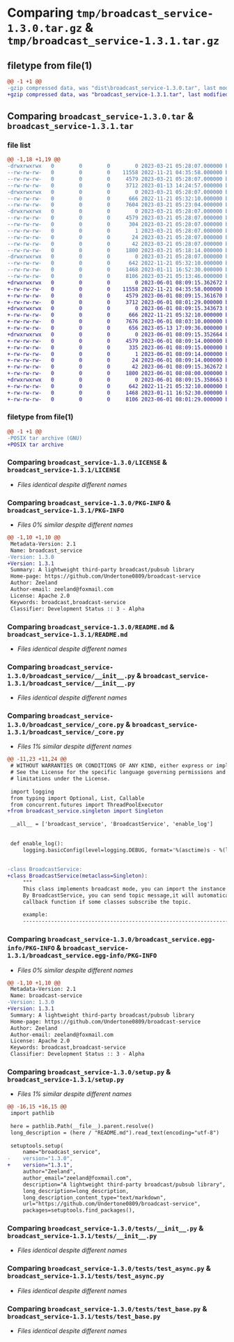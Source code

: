 # Comparing `tmp/broadcast_service-1.3.0.tar.gz` & `tmp/broadcast_service-1.3.1.tar.gz`

## filetype from file(1)

```diff
@@ -1 +1 @@
-gzip compressed data, was "dist\broadcast_service-1.3.0.tar", last modified: Tue Mar 21 05:28:07 2023, max compression
+gzip compressed data, was "broadcast_service-1.3.1.tar", last modified: Thu Jun  1 08:09:15 2023, max compression
```

## Comparing `broadcast_service-1.3.0.tar` & `broadcast_service-1.3.1.tar`

### file list

```diff
@@ -1,18 +1,19 @@
-drwxrwxrwx   0        0        0        0 2023-03-21 05:28:07.000000 broadcast_service-1.3.0/
--rw-rw-rw-   0        0        0    11558 2022-11-21 04:35:58.000000 broadcast_service-1.3.0/LICENSE
--rw-rw-rw-   0        0        0     4579 2023-03-21 05:28:07.000000 broadcast_service-1.3.0/PKG-INFO
--rw-rw-rw-   0        0        0     3712 2023-01-13 14:24:57.000000 broadcast_service-1.3.0/README.md
-drwxrwxrwx   0        0        0        0 2023-03-21 05:28:07.000000 broadcast_service-1.3.0/broadcast_service/
--rw-rw-rw-   0        0        0      666 2022-11-21 05:32:10.000000 broadcast_service-1.3.0/broadcast_service/__init__.py
--rw-rw-rw-   0        0        0     7604 2023-03-21 05:23:04.000000 broadcast_service-1.3.0/broadcast_service/_core.py
-drwxrwxrwx   0        0        0        0 2023-03-21 05:28:07.000000 broadcast_service-1.3.0/broadcast_service.egg-info/
--rw-rw-rw-   0        0        0     4579 2023-03-21 05:28:07.000000 broadcast_service-1.3.0/broadcast_service.egg-info/PKG-INFO
--rw-rw-rw-   0        0        0      304 2023-03-21 05:28:07.000000 broadcast_service-1.3.0/broadcast_service.egg-info/SOURCES.txt
--rw-rw-rw-   0        0        0        1 2023-03-21 05:28:07.000000 broadcast_service-1.3.0/broadcast_service.egg-info/dependency_links.txt
--rw-rw-rw-   0        0        0       24 2023-03-21 05:28:07.000000 broadcast_service-1.3.0/broadcast_service.egg-info/top_level.txt
--rw-rw-rw-   0        0        0       42 2023-03-21 05:28:07.000000 broadcast_service-1.3.0/setup.cfg
--rw-rw-rw-   0        0        0     1800 2023-03-21 05:18:14.000000 broadcast_service-1.3.0/setup.py
-drwxrwxrwx   0        0        0        0 2023-03-21 05:28:07.000000 broadcast_service-1.3.0/tests/
--rw-rw-rw-   0        0        0      642 2022-11-21 05:32:10.000000 broadcast_service-1.3.0/tests/__init__.py
--rw-rw-rw-   0        0        0     1468 2023-01-11 16:52:30.000000 broadcast_service-1.3.0/tests/test_async.py
--rw-rw-rw-   0        0        0     8106 2023-03-21 05:13:46.000000 broadcast_service-1.3.0/tests/test_base.py
+drwxrwxrwx   0        0        0        0 2023-06-01 08:09:15.362672 broadcast_service-1.3.1/
+-rw-rw-rw-   0        0        0    11558 2022-11-21 04:35:58.000000 broadcast_service-1.3.1/LICENSE
+-rw-rw-rw-   0        0        0     4579 2023-06-01 08:09:15.361670 broadcast_service-1.3.1/PKG-INFO
+-rw-rw-rw-   0        0        0     3712 2023-06-01 08:01:29.000000 broadcast_service-1.3.1/README.md
+drwxrwxrwx   0        0        0        0 2023-06-01 08:09:15.343673 broadcast_service-1.3.1/broadcast_service/
+-rw-rw-rw-   0        0        0      666 2022-11-21 05:32:10.000000 broadcast_service-1.3.1/broadcast_service/__init__.py
+-rw-rw-rw-   0        0        0     7676 2023-06-01 08:03:10.000000 broadcast_service-1.3.1/broadcast_service/_core.py
+-rw-rw-rw-   0        0        0      656 2023-05-13 17:09:36.000000 broadcast_service-1.3.1/broadcast_service/singleton.py
+drwxrwxrwx   0        0        0        0 2023-06-01 08:09:15.352664 broadcast_service-1.3.1/broadcast_service.egg-info/
+-rw-rw-rw-   0        0        0     4579 2023-06-01 08:09:14.000000 broadcast_service-1.3.1/broadcast_service.egg-info/PKG-INFO
+-rw-rw-rw-   0        0        0      335 2023-06-01 08:09:15.000000 broadcast_service-1.3.1/broadcast_service.egg-info/SOURCES.txt
+-rw-rw-rw-   0        0        0        1 2023-06-01 08:09:14.000000 broadcast_service-1.3.1/broadcast_service.egg-info/dependency_links.txt
+-rw-rw-rw-   0        0        0       24 2023-06-01 08:09:14.000000 broadcast_service-1.3.1/broadcast_service.egg-info/top_level.txt
+-rw-rw-rw-   0        0        0       42 2023-06-01 08:09:15.362672 broadcast_service-1.3.1/setup.cfg
+-rw-rw-rw-   0        0        0     1800 2023-06-01 08:08:00.000000 broadcast_service-1.3.1/setup.py
+drwxrwxrwx   0        0        0        0 2023-06-01 08:09:15.358663 broadcast_service-1.3.1/tests/
+-rw-rw-rw-   0        0        0      642 2022-11-21 05:32:10.000000 broadcast_service-1.3.1/tests/__init__.py
+-rw-rw-rw-   0        0        0     1468 2023-01-11 16:52:30.000000 broadcast_service-1.3.1/tests/test_async.py
+-rw-rw-rw-   0        0        0     8106 2023-06-01 08:01:29.000000 broadcast_service-1.3.1/tests/test_base.py
```

### filetype from file(1)

```diff
@@ -1 +1 @@
-POSIX tar archive (GNU)
+POSIX tar archive
```

### Comparing `broadcast_service-1.3.0/LICENSE` & `broadcast_service-1.3.1/LICENSE`

 * *Files identical despite different names*

### Comparing `broadcast_service-1.3.0/PKG-INFO` & `broadcast_service-1.3.1/PKG-INFO`

 * *Files 0% similar despite different names*

```diff
@@ -1,10 +1,10 @@
 Metadata-Version: 2.1
 Name: broadcast_service
-Version: 1.3.0
+Version: 1.3.1
 Summary: A lightweight third-party broadcast/pubsub library
 Home-page: https://github.com/Undertone0809/broadcast-service
 Author: Zeeland
 Author-email: zeeland@foxmail.com
 License: Apache 2.0
 Keywords: broadcast,broadcast-service
 Classifier: Development Status :: 3 - Alpha
```

### Comparing `broadcast_service-1.3.0/README.md` & `broadcast_service-1.3.1/README.md`

 * *Files identical despite different names*

### Comparing `broadcast_service-1.3.0/broadcast_service/__init__.py` & `broadcast_service-1.3.1/broadcast_service/__init__.py`

 * *Files identical despite different names*

### Comparing `broadcast_service-1.3.0/broadcast_service/_core.py` & `broadcast_service-1.3.1/broadcast_service/_core.py`

 * *Files 1% similar despite different names*

```diff
@@ -11,23 +11,24 @@
 # WITHOUT WARRANTIES OR CONDITIONS OF ANY KIND, either express or implied.
 # See the License for the specific language governing permissions and
 # limitations under the License.
 
 import logging
 from typing import Optional, List, Callable
 from concurrent.futures import ThreadPoolExecutor
+from broadcast_service.singleton import Singleton
 
 __all__ = ['broadcast_service', 'BroadcastService', 'enable_log']
 
 
 def enable_log():
     logging.basicConfig(level=logging.DEBUG, format='%(asctime)s - %(levelname)s - %(message)s')
 
 
-class BroadcastService:
+class BroadcastService(metaclass=Singleton):
     """
     This class implements broadcast mode, you can import the instance by single class.
     By BroadcastService, you can send topic message,it will automatically execute the
     callback function if some classes subscribe the topic.
 
     example:
     ---------------------------------------------------------------------------------
```

### Comparing `broadcast_service-1.3.0/broadcast_service.egg-info/PKG-INFO` & `broadcast_service-1.3.1/broadcast_service.egg-info/PKG-INFO`

 * *Files 0% similar despite different names*

```diff
@@ -1,10 +1,10 @@
 Metadata-Version: 2.1
 Name: broadcast-service
-Version: 1.3.0
+Version: 1.3.1
 Summary: A lightweight third-party broadcast/pubsub library
 Home-page: https://github.com/Undertone0809/broadcast-service
 Author: Zeeland
 Author-email: zeeland@foxmail.com
 License: Apache 2.0
 Keywords: broadcast,broadcast-service
 Classifier: Development Status :: 3 - Alpha
```

### Comparing `broadcast_service-1.3.0/setup.py` & `broadcast_service-1.3.1/setup.py`

 * *Files 1% similar despite different names*

```diff
@@ -16,15 +16,15 @@
 import pathlib
 
 here = pathlib.Path(__file__).parent.resolve()
 long_description = (here / "README.md").read_text(encoding="utf-8")
 
 setuptools.setup(
     name="broadcast_service",
-    version="1.3.0",
+    version="1.3.1",
     author="Zeeland",
     author_email="zeeland@foxmail.com",
     description="A lightweight third-party broadcast/pubsub library",
     long_description=long_description,
     long_description_content_type="text/markdown",
     url="https://github.com/Undertone0809/broadcast-service",
     packages=setuptools.find_packages(),
```

### Comparing `broadcast_service-1.3.0/tests/__init__.py` & `broadcast_service-1.3.1/tests/__init__.py`

 * *Files identical despite different names*

### Comparing `broadcast_service-1.3.0/tests/test_async.py` & `broadcast_service-1.3.1/tests/test_async.py`

 * *Files identical despite different names*

### Comparing `broadcast_service-1.3.0/tests/test_base.py` & `broadcast_service-1.3.1/tests/test_base.py`

 * *Files identical despite different names*

